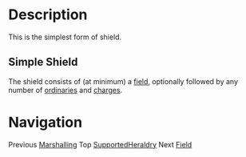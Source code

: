 # Description #

This is the simplest form of shield.

## Simple Shield ##

The shield consists of (at minimum) a [field](Field.md), optionally followed by any number of [ordinaries](Ordinaries.md) and
[charges](Charges.md).

# Navigation #

Previous [Marshalling](Marshalling.md) Top [SupportedHeraldry](SupportedHeraldry.md) Next [Field](Field.md)